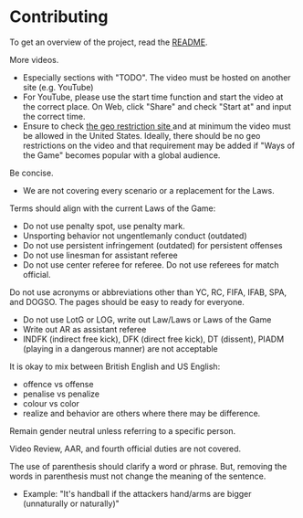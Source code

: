 # Contributing

To get an overview of the project, read the [README](/README.md).

More videos.
- Especially sections with "TODO". The video must be hosted on another site (e.g. YouTube)
- For YouTube, please use the start time function and start the video at the correct place. On Web, click "Share" and check "Start at" and input the correct time.
- Ensure to check [the geo restriction site ](https://polsy.org.uk/stuff/ytrestrict.cgi) and at minimum the video must be allowed in the United States. Ideally, there should be no geo restrictions on the video and that requirement may be added if "Ways of the Game" becomes popular with a global audience.

Be concise.
- We are not covering every scenario or a replacement for the Laws.

Terms should align with the current Laws of the Game:
- Do not use penalty spot, use penalty mark.
- Unsporting behavior not ungentlemanly conduct (outdated)
- Do not use persistent infringement (outdated) for persistent offenses
- Do not use linesman for assistant referee
- Do not use center referee for referee. Do not use referees for match official.

Do not use acronyms or abbreviations other than YC, RC, FIFA, IFAB, SPA, and DOGSO. The pages should be easy to ready for everyone.
- Do not use LotG or LOG, write out Law/Laws or Laws of the Game
- Write out AR as assistant referee
- INDFK (indirect free kick), DFK (direct free kick), DT (dissent), PIADM (playing in a dangerous manner) are not acceptable

It is okay to mix between British English and US English:
- offence vs offense
- penalise vs penalize
- colour vs color
- realize and behavior are others where there may be difference.

Remain gender neutral unless referring to a specific person.

Video Review, AAR, and fourth official duties are not covered.

The use of parenthesis should clarify a word or phrase. But, removing the words in parenthesis must not change the meaning of the sentence.
- Example: "It's handball if the attackers hand/arms are bigger (unnaturally or naturally)"